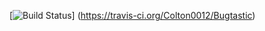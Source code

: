 [![Build Status](https://travis-ci.org/Colton0012/Bugtastic.svg?branch=master)]
(https://travis-ci.org/Colton0012/Bugtastic)